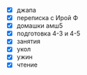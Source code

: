 - [x] джапа 
- [x] переписка с Ирой Ф
- [x] домашки амш5
- [x] подготовка 4-3 и 4-5
- [x] занятия
- [x] укол
- [x] ужин
- [x] чтение